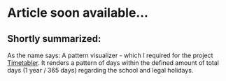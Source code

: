 # Article soon available...

## Shortly summarized:
As the name says: A pattern visualizer - which I required for the project [Timetabler](https://danielsharkov.github.io/danielsharkov_com/?project=timetabler). It renders a pattern of days within the defined amount of total days (1 year / 365 days) regarding the school and legal holidays.